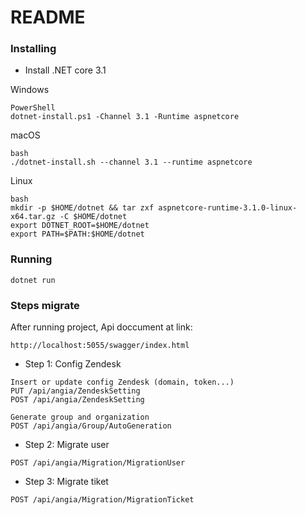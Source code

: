# README #

### Installing ###

* Install .NET core 3.1

Windows 
```
PowerShell
dotnet-install.ps1 -Channel 3.1 -Runtime aspnetcore
```
macOS 
```
bash
./dotnet-install.sh --channel 3.1 --runtime aspnetcore
```
Linux 
```
bash
mkdir -p $HOME/dotnet && tar zxf aspnetcore-runtime-3.1.0-linux-x64.tar.gz -C $HOME/dotnet
export DOTNET_ROOT=$HOME/dotnet
export PATH=$PATH:$HOME/dotnet
```

### Running ###

```
dotnet run
```

### Steps migrate ###

After running project, Api doccument at link:

```
http://localhost:5055/swagger/index.html
```

* Step 1: Config Zendesk
```
Insert or update config Zendesk (domain, token...)
PUT /api​/angia​/ZendeskSetting
POST /api​/angia​/ZendeskSetting
```

```
Generate group and organization
POST /api/angia/Group/AutoGeneration
```

* Step 2: Migrate user

```
POST /api/angia/Migration/MigrationUser
```

* Step 3: Migrate tiket

```
POST /api/angia/Migration/MigrationTicket
```
